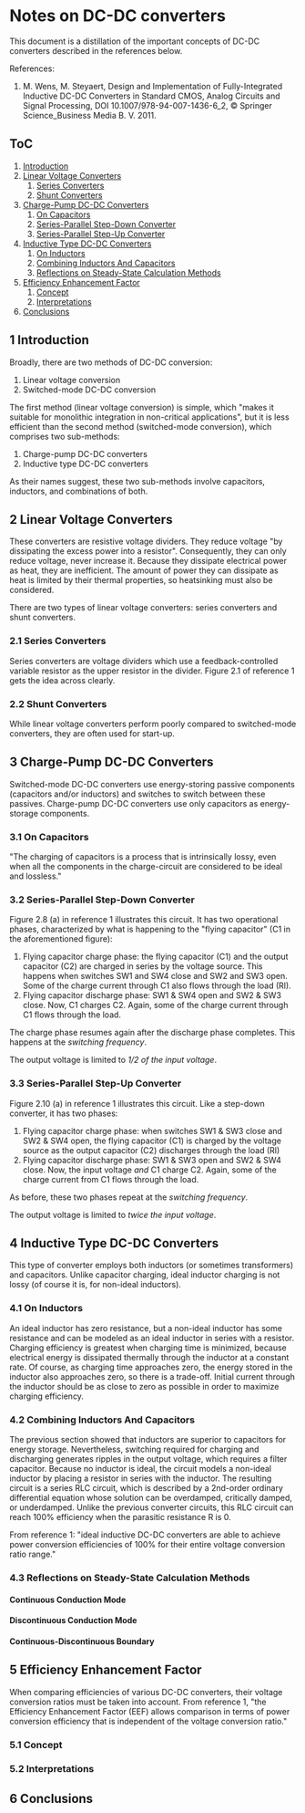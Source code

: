 # Notes on DC-DC converters

This document is a distillation of the important concepts of DC-DC converters described in the references below.

References:
1. M. Wens, M. Steyaert, Design and Implementation of Fully-Integrated Inductive DC-DC Converters in Standard CMOS, Analog Circuits and Signal Processing, DOI 10.1007/978-94-007-1436-6_2, &copy; Springer Science_Business Media B. V. 2011.

## ToC
1. [Introduction](#1-introduction)
2. [Linear Voltage Converters](#2-linear-voltage-converters)
    1. [Series Converters](#21-series-converters)
    2. [Shunt Converters](#22-shunt-converters)
3. [Charge-Pump DC-DC Converters](#3-charge-pump-dc-dc-converters)
    1. [On Capacitors](#31-on-capacitors)
    2. [Series-Parallel Step-Down Converter](#32-series-parallel-step-down-converter)
    3. [Series-Parallel Step-Up Converter](#33-series-parallel-step-up-converter)
4. [Inductive Type DC-DC Converters](#4-inductive-type-dc-dc-converters)
    1. [On Inductors](#41-on-inductors)
    2. [Combining Inductors And Capacitors](#42-combining-inductors-and-capacitors)
    3. [Reflections on Steady-State Calculation Methods](#43-reflections-on-steady-state-calculation-methods)
5. [Efficiency Enhancement Factor](#5-efficiency-enhancement-factor)
    1. [Concept](#51-concept)
    2. [Interpretations](#52-interpretations)
6. [Conclusions](#6-conclusions)

## 1 Introduction
Broadly, there are two methods of DC-DC conversion:
1. Linear voltage conversion
2. Switched-mode DC-DC conversion

The first method (linear voltage conversion) is simple, which "makes it suitable for monolithic integration in non-critical applications", but it is less efficient than the second method (switched-mode conversion), which comprises two sub-methods:

1. Charge-pump DC-DC converters
2. Inductive type DC-DC converters

As their names suggest, these two sub-methods involve capacitors, inductors, and combinations of both.

## 2 Linear Voltage Converters
These converters are resistive voltage dividers. They reduce voltage "by dissipating the excess power into a resistor". Consequently, they can only reduce voltage, never increase it. Because they dissipate electrical power as heat, they are inefficient. The amount of power they can dissipate as heat is limited by their thermal properties, so heatsinking must also be considered.

There are two types of linear voltage converters: series converters and shunt converters.

### 2.1 Series Converters
Series converters are voltage dividers which use a feedback-controlled variable resistor as the upper resistor in the divider. Figure 2.1 of reference 1 gets the idea across clearly.

### 2.2 Shunt Converters
<some stuff about shunt converters>

While linear voltage converters perform poorly compared to switched-mode converters, they are often used for start-up.

## 3 Charge-Pump DC-DC Converters
Switched-mode DC-DC converters use energy-storing passive components (capacitors and/or inductors) and switches to switch between these passives. Charge-pump DC-DC converters use only capacitors as energy-storage components.

### 3.1 On Capacitors
"The charging of capacitors is a process that is intrinsically lossy, even when all the components in the charge-circuit are considered to be ideal and lossless."

### 3.2 Series-Parallel Step-Down Converter
Figure 2.8 (a) in reference 1 illustrates this circuit. It has two operational phases, characterized by what is happening to the "flying capacitor" (C1 in the aforementioned figure):
1. Flying capacitor charge phase: the flying capacitor (C1) and the output capacitor (C2) are charged in series by the voltage source. This happens when switches SW1 and SW4 close and SW2 and SW3 open. Some of the charge current through C1 also flows through the load (Rl).
2. Flying capacitor discharge phase: SW1 & SW4 open and SW2 & SW3 close. Now, C1 charges C2. Again, some of the charge current through C1 flows through the load.

The charge phase resumes again after the discharge phase completes. This happens at the _switching frequency_.

The output voltage is limited to _1/2 of the input voltage_.

### 3.3 Series-Parallel Step-Up Converter
Figure 2.10 (a) in reference 1 illustrates this circuit. Like a step-down converter, it has two phases:
1. Flying capacitor charge phase: when switches SW1 & SW3 close and SW2 & SW4 open, the flying capacitor (C1) is charged by the voltage source as the output capacitor (C2) discharges through the load (Rl)
2. Flying capacitor discharge phase: SW1 & SW3 open and SW2 & SW4 close. Now, the input voltage _and_ C1 charge C2. Again, some of the charge current from C1 flows through the load.

As before, these two phases repeat at the _switching frequency_.

The output voltage is limited to _twice the input voltage_.

## 4 Inductive Type DC-DC Converters
This type of converter employs both inductors (or sometimes transformers) and capacitors. Unlike capacitor charging, ideal inductor charging is not lossy (of course it is, for non-ideal inductors).

### 4.1 On Inductors
An ideal inductor has zero resistance, but a non-ideal inductor has some resistance and can be modeled as an ideal inductor in series with a resistor. Charging efficiency is greatest when charging time is minimized, because electrical energy is dissipated thermally through the inductor at a constant rate. Of course, as charging time approaches zero, the energy stored in the inductor also approaches zero, so there is a trade-off. Initial current through the inductor should be as close to zero as possible in order to maximize charging efficiency.

### 4.2 Combining Inductors And Capacitors
The previous section showed that inductors are superior to capacitors for energy storage. Nevertheless, switching required for charging and discharging generates ripples in the output voltage, which requires a filter capacitor. Because no inductor is ideal, the circuit models a non-ideal inductor by placing a resistor in series with the inductor. The resulting circuit is a series RLC circuit, which is described by a 2nd-order ordinary differential equation whose solution can be overdamped, critically damped, or underdamped. Unlike the previous converter circuits, this RLC circuit can reach 100% efficiency when the parasitic resistance R is 0.

From reference 1: "ideal inductive DC-DC converters are able to achieve power conversion efficiencies of 100% for their entire voltage conversion ratio range."

### 4.3 Reflections on Steady-State Calculation Methods

#### Continuous Conduction Mode

#### Discontinuous Conduction Mode

#### Continuous-Discontinuous Boundary

## 5 Efficiency Enhancement Factor
When comparing efficiencies of various DC-DC converters, their voltage conversion ratios must be taken into account. From reference 1, "the Efficiency Enhancement Factor (EEF) allows comparison in terms of power conversion efficiency that is independent of the voltage conversion ratio."

### 5.1 Concept

### 5.2 Interpretations

## 6 Conclusions
